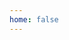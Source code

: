 ```yaml
---
home: false
---
```


<template>
  <div>
    <div class="titleContainer">
      <h1>
        오늘 배운 건
        <br/>오늘 적자
      </h1>
      <div class="infoContainer">
        <div class="name">Rhange's TIL</div>
            <div style="text-align: right">
                <p><a href="https://github.com/rhange" target="_blank">GitHub</a></p>
                <p><a href="https://rhange.tistory.com" target="_blank">Tistory</a></p>
                <p><a href="https://rhange.gatsbyjs.io/" target="_blank">Blog</a></p>
            </div>
      </div>
    </div>
  </div>
</template>

<style>
@font-face {
    font-family: 'SLEIGothicTTF';
    src: url('https://cdn.jsdelivr.net/gh/projectnoonnu/noonfonts_2104@1.0/SLEIGothicTTF.woff') format('woff');
    font-weight: normal;
    font-style: normal;
}
.infoContainer {
  text-align: right;
}
h1 {
  font-family: "SLEIGothicTTF", cursive;
  font-weight: 400;
  border-bottom: 8px solid #0096FF;
  word-break: keep-all;
  font-size: 4rem;
  margin-bottom:3px;
}
.name {
  font-weight: 900;
  font-size: 2rem;
}
ul {
  list-style: none;
  line-height: 1.5rem;
}
@media (max-width: 550px) {
  h1 {
    font-size: 4.4rem;
  }
  .name {
    font-size: 1.7rem;
  }
}
@media (max-width: 430px) {
  h1 {
    font-size: 3.4rem;
  }
}
</style>
